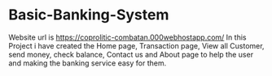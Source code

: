 # Basic-Banking-System
Website url is https://coprolitic-combatan.000webhostapp.com/
In this Project i have created the Home page, Transaction page, View all Customer, send money, check balance, Contact us and About page to help the user and making the banking service easy for them.
